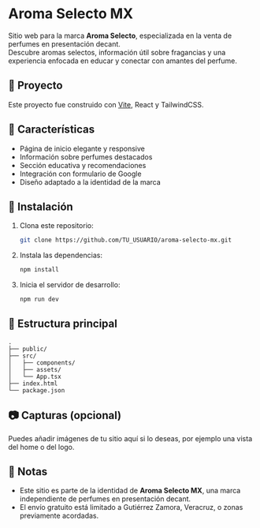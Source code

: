 # Aroma Selecto MX

Sitio web para la marca **Aroma Selecto**, especializada en la venta de perfumes en presentación decant.  
Descubre aromas selectos, información útil sobre fragancias y una experiencia enfocada en educar y conectar con amantes del perfume.

## 🚀 Proyecto

Este proyecto fue construido con [Vite](https://vitejs.dev/), React y TailwindCSS.

## 🧩 Características

- Página de inicio elegante y responsive
- Información sobre perfumes destacados
- Sección educativa y recomendaciones
- Integración con formulario de Google
- Diseño adaptado a la identidad de la marca

## 🔧 Instalación

1. Clona este repositorio:
   ```bash
   git clone https://github.com/TU_USUARIO/aroma-selecto-mx.git
   ```
2. Instala las dependencias:
   ```bash
   npm install
   ```
3. Inicia el servidor de desarrollo:
   ```bash
   npm run dev
   ```

## 📁 Estructura principal

```plaintext
.
├── public/
├── src/
│   ├── components/
│   ├── assets/
│   └── App.tsx
├── index.html
└── package.json
```

## 📷 Capturas (opcional)

Puedes añadir imágenes de tu sitio aquí si lo deseas, por ejemplo una vista del home o del logo.

## 📌 Notas

- Este sitio es parte de la identidad de **Aroma Selecto MX**, una marca independiente de perfumes en presentación decant.
- El envío gratuito está limitado a Gutiérrez Zamora, Veracruz, o zonas previamente acordadas.
